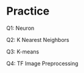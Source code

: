 # Practice
Q1: Neuron                              
       
Q2: K Nearest Neighbors

Q3: K-means

Q4: TF Image Preprocessing
